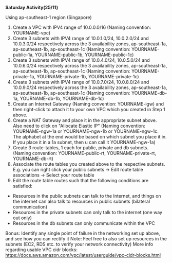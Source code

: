 **Saturday Activity(25/11)**

Using ap-southeast-1 region (Singapore)

1. Create a VPC with IPV4 range of 10.0.0.0/16 (Naming convention: YOURNAME-vpc)
2. Create 3 subnets with IPV4 range of 10.0.1.0/24, 10.0.2.0/24 and 10.0.3.0/24 respectively across the 3 availability zones, ap-southeast-1a, ap-southeast-1b, ap-southeast-1c (Naming convention: YOURNAME-public-1a, YOURNAME-public-1b, YOURNAME-public-1c)
3. Create 3 subnets with IPV4 range of 10.0.4.0/24, 10.0.5.0/24 and 10.0.6.0/24 respectively across the 3 availability zones, ap-southeast-1a, ap-southeast-1b, ap-southeast-1c (Naming convention: YOURNAME-private-1a, YOURNAME-private-1b, YOURNAME-private-1c)
4. Create 3 subnets with IPV4 range of 10.0.7.0/24, 10.0.8.0/24 and 10.0.9.0/24 respectively across the 3 availability zones, ap-southeast-1a, ap-southeast-1b, ap-southeast-1c (Naming convention: YOURNAME-db-1a, YOURNAME-db-1b, YOURNAME-db-1c)
5. Create an Internet Gateway (Naming convention: YOURNAME-igw) and then right-click to attach it to your own VPC which you created in Step 1 above.
6. Create a NAT Gateway and place it in the appropriate subnet above. Also need to click on "Allocate Elastic IP" (Naming convention: YOURNAME-ngw-1a or YOURNAME-ngw-1b or YOURNAME-ngw-1c. The alphabet at the end would be based on which subnet you place it in. If you place it in a 1a subnet, then u can call it YOURNAME-ngw-1a)
7. Create 3 route-tables, 1 each for public, private and db subnets. (Naming convention: YOURNAME-public-rt, YOURNAME-private-rt, YOURNAME-db-rt)
8. Associate the route tables you created above to the respective subnets. E.g. you can right click your public subnets -> Edit route table associations -> Select your route table
9. Edit the route table routes such that the following conditions are satisfied:
- Resources in the public subnets can talk to the Internet, and things on the internet can also talk to resources in public subnets (bilateral communication)
- Resources in the private subnets can only talk to the internet (one way out only)
- Resources in the db subnets can only communicate within the VPC


Bonus: Identify any single point of failure in the networking set up above, and see how you can rectify it
Note: Feel free to also set up resources in the subnets (EC2, RDS etc. to verify your network connectivity)
More info regarding usable VPC cidr blocks: https://docs.aws.amazon.com/vpc/latest/userguide/vpc-cidr-blocks.html
